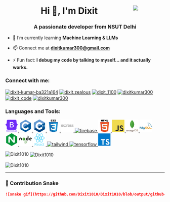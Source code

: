 <h1 align="center">
  Hi 👋, I'm Dixit
  <img align="right" width="100" src="https://imgs.search.brave.com/5h3BwJTH3hsm-wpCftvYPyFOYH85s2g09YfJF8UyOCw/rs:fit:500:0:0:0/g:ce/aHR0cHM6Ly9jZG4u/cHJvZC53ZWJzaXRl/LWZpbGVzLmNvbS82/NTlmNzdhZDhlMDYw/NTBjYzI3ZWQ0ZDMv/NjY2M2RkNzlmMjQ0/ODBhZmEzODA4NzQz/X0dpdHBvZC5wbmc" />
</h1>
<h3 align="center">A passionate developer from NSUT Delhi</h3>

- 🌱 I’m currently learning **Machine Learning & LLMs**

- 📫 Connect me at **dixitkumar300@gmail.com**

- ⚡ Fun fact: **I debug my code by talking to myself… and it actually works.**

<h3 align="left">Connect with me:</h3>
<p align="left">
<a href="https://linkedin.com/in/dixit-kumar-ba321a164" target="blank"><img align="center" src="https://raw.githubusercontent.com/rahuldkjain/github-profile-readme-generator/master/src/images/icons/Social/linked-in-alt.svg" alt="dixit-kumar-ba321a164" height="30" width="40" /></a>
<a href="https://instagram.com/dixit.zealous" target="blank"><img align="center" src="https://raw.githubusercontent.com/rahuldkjain/github-profile-readme-generator/master/src/images/icons/Social/instagram.svg" alt="dixit.zealous" height="30" width="40" /></a>
<a href="https://www.codechef.com/users/dixit_1100" target="blank"><img align="center" src="https://cdn.jsdelivr.net/npm/simple-icons@3.1.0/icons/codechef.svg" alt="dixit_1100" height="30" width="40" /></a>
<a href="https://codeforces.com/profile/dixitkumar300" target="blank"><img align="center" src="https://raw.githubusercontent.com/rahuldkjain/github-profile-readme-generator/master/src/images/icons/Social/codeforces.svg" alt="dixitkumar300" height="30" width="40" /></a>
<a href="https://www.leetcode.com/dixit_code" target="blank"><img align="center" src="https://raw.githubusercontent.com/rahuldkjain/github-profile-readme-generator/master/src/images/icons/Social/leet-code.svg" alt="dixit_code" height="30" width="40" /></a>
<a href="https://auth.geeksforgeeks.org/user/dixitkumar300" target="blank"><img align="center" src="https://raw.githubusercontent.com/rahuldkjain/github-profile-readme-generator/master/src/images/icons/Social/geeks-for-geeks.svg" alt="dixitkumar300" height="30" width="40" /></a>
</p>

<h3 align="left">Languages and Tools:</h3>
<p align="left">
  <a href="https://getbootstrap.com" target="_blank" rel="noreferrer">
    <img src="https://raw.githubusercontent.com/devicons/devicon/master/icons/bootstrap/bootstrap-plain-wordmark.svg" alt="bootstrap" width="40" height="40"/>
  </a>
  <a href="https://www.cprogramming.com/" target="_blank" rel="noreferrer">
    <img src="https://raw.githubusercontent.com/devicons/devicon/master/icons/c/c-original.svg" alt="c" width="40" height="40"/>
  </a>
  <a href="https://www.w3schools.com/cpp/" target="_blank" rel="noreferrer">
    <img src="https://raw.githubusercontent.com/devicons/devicon/master/icons/cplusplus/cplusplus-original.svg" alt="cplusplus" width="40" height="40"/>
  </a>
  <a href="https://www.w3schools.com/css/" target="_blank" rel="noreferrer">
    <img src="https://raw.githubusercontent.com/devicons/devicon/master/icons/css3/css3-original-wordmark.svg" alt="css3" width="40" height="40"/>
  </a>
  <a href="https://expressjs.com" target="_blank" rel="noreferrer">
    <img src="https://raw.githubusercontent.com/devicons/devicon/master/icons/express/express-original-wordmark.svg" alt="express" width="40" height="40"/>
  </a>
  <a href="https://firebase.google.com/" target="_blank" rel="noreferrer">
    <img src="https://www.vectorlogo.zone/logos/firebase/firebase-icon.svg" alt="firebase" width="40" height="40"/>
  </a>
  <a href="https://www.w3.org/html/" target="_blank" rel="noreferrer">
    <img src="https://raw.githubusercontent.com/devicons/devicon/master/icons/html5/html5-original-wordmark.svg" alt="html5" width="40" height="40"/>
  </a>
  <a href="https://developer.mozilla.org/en-US/docs/Web/JavaScript" target="_blank" rel="noreferrer">
    <img src="https://raw.githubusercontent.com/devicons/devicon/master/icons/javascript/javascript-original.svg" alt="javascript" width="40" height="40"/>
  </a>
  <a href="https://www.mongodb.com/" target="_blank" rel="noreferrer">
    <img src="https://raw.githubusercontent.com/devicons/devicon/master/icons/mongodb/mongodb-original-wordmark.svg" alt="mongodb" width="40" height="40"/>
  </a>
  <a href="https://www.mysql.com/" target="_blank" rel="noreferrer">
    <img src="https://raw.githubusercontent.com/devicons/devicon/master/icons/mysql/mysql-original-wordmark.svg" alt="mysql" width="40" height="40"/>
  </a>
  <a href="https://www.nginx.com" target="_blank" rel="noreferrer">
    <img src="https://raw.githubusercontent.com/devicons/devicon/master/icons/nginx/nginx-original.svg" alt="nginx" width="40" height="40"/>
  </a>
  <a href="https://nodejs.org" target="_blank" rel="noreferrer">
    <img src="https://raw.githubusercontent.com/devicons/devicon/master/icons/nodejs/nodejs-original-wordmark.svg" alt="nodejs" width="40" height="40"/>
  </a>
  <a href="https://reactjs.org/" target="_blank" rel="noreferrer">
    <img src="https://raw.githubusercontent.com/devicons/devicon/master/icons/react/react-original-wordmark.svg" alt="react" width="40" height="40"/>
  </a>
  <a href="https://tailwindcss.com/" target="_blank" rel="noreferrer">
    <img src="https://www.vectorlogo.zone/logos/tailwindcss/tailwindcss-icon.svg" alt="tailwind" width="40" height="40"/>
  </a>
  <a href="https://www.tensorflow.org" target="_blank" rel="noreferrer">
    <img src="https://www.vectorlogo.zone/logos/tensorflow/tensorflow-icon.svg" alt="tensorflow" width="40" height="40"/>
  </a>
  <a href="https://www.typescriptlang.org/" target="_blank" rel="noreferrer">
    <img src="https://raw.githubusercontent.com/devicons/devicon/master/icons/typescript/typescript-original.svg" alt="typescript" width="40" height="40"/>
  </a>
</p>

<p><img align="left" src="https://github-readme-stats.vercel.app/api/top-langs?username=Dixit1010&show_icons=true&locale=en&layout=compact" alt="Dixit1010" /></p>

<p>&nbsp;<img align="center" src="https://github-readme-stats.vercel.app/api?username=Dixit1010&show_icons=true&locale=en" alt="Dixit1010" /></p>

<p><img align="center" src="https://github-readme-streak-stats.herokuapp.com/?user=Dixit1010&" alt="Dixit1010" /></p>

---

### 🐍 Contribution Snake

```md
![snake gif](https://github.com/Dixit1010/Dixit1010/blob/output/github-contribution-grid-snake.svg)
